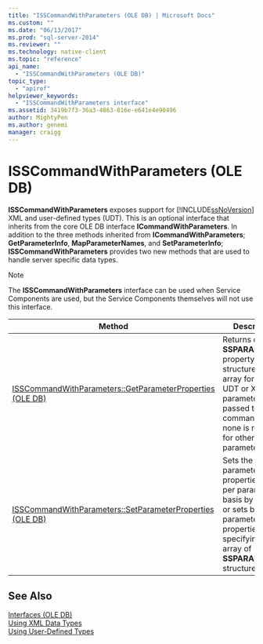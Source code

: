 ```yaml
---
title: "ISSCommandWithParameters (OLE DB) | Microsoft Docs"
ms.custom: ""
ms.date: "06/13/2017"
ms.prod: "sql-server-2014"
ms.reviewer: ""
ms.technology: native-client
ms.topic: "reference"
api_name: 
  - "ISSCommandWithParameters (OLE DB)"
topic_type: 
  - "apiref"
helpviewer_keywords: 
  - "ISSCommandWithParameters interface"
ms.assetid: 3419b7f3-36a3-4863-816e-e641e4e90496
author: MightyPen
ms.author: genemi
manager: craigg
---
```

# ISSCommandWithParameters (OLE DB)
  **ISSCommandWithParameters** exposes support for [!INCLUDE[ssNoVersion](../../includes/ssnoversion-md.md)] XML and user-defined types (UDT). This is an optional interface that inherits from the core OLE DB interface **ICommandWithParameters**. In addition to the three methods inherited from **ICommandWithParameters**; **GetParameterInfo**, **MapParameterNames**, and **SetParameterInfo**; **ISSCommandWithParameters** provides two new methods that are used to handle server specific data types.  
  
> [!NOTE]  
>  The **ISSCommandWithParameters** interface can be used when Service Components are used, but the Service Components themselves will not use this interface.  
  
|Method|Description|  
|------------|-----------------|  
|[ISSCommandWithParameters::GetParameterProperties &#40;OLE DB&#41;](isscommandwithparameters-getparameterproperties-ole-db.md)|Returns one **SSPARAMPROPS** property set structure in the array for each UDT or XML parameter passed to the command, but none is returned for other types of parameters.|  
|[ISSCommandWithParameters::SetParameterProperties &#40;OLE DB&#41;](isscommandwithparameters-setparameterproperties-ole-db.md)|Sets the parameter properties on a per parameter basis by ordinal, or sets bulk parameter properties by specifying an array of **SSPARAMPROPS** structures.|  
  
## See Also  
 [Interfaces &#40;OLE DB&#41;](../../database-engine/dev-guide/interfaces-ole-db.md)   
 [Using XML Data Types](../native-client/features/using-xml-data-types.md)   
 [Using User-Defined Types](../native-client/features/using-user-defined-types.md)  
  
  
